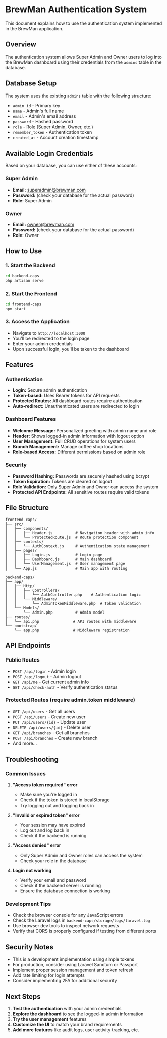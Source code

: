 # BrewMan Authentication System

This document explains how to use the authentication system implemented in the BrewMan application.

## Overview

The authentication system allows Super Admin and Owner users to log into the BrewMan dashboard using their credentials from the `admins` table in the database.

## Database Setup

The system uses the existing `admins` table with the following structure:
- `admin_id` - Primary key
- `name` - Admin's full name
- `email` - Admin's email address
- `password` - Hashed password
- `role` - Role (Super Admin, Owner, etc.)
- `remember_token` - Authentication token
- `created_at` - Account creation timestamp

## Available Login Credentials

Based on your database, you can use either of these accounts:

### Super Admin
- **Email:** superadmin@brewman.com
- **Password:** (check your database for the actual password)
- **Role:** Super Admin

### Owner
- **Email:** owner@brewman.com
- **Password:** (check your database for the actual password)
- **Role:** Owner

## How to Use

### 1. Start the Backend
```bash
cd backend-caps
php artisan serve
```

### 2. Start the Frontend
```bash
cd frontend-caps
npm start
```

### 3. Access the Application
- Navigate to `http://localhost:3000`
- You'll be redirected to the login page
- Enter your admin credentials
- Upon successful login, you'll be taken to the dashboard

## Features

### Authentication
- **Login:** Secure admin authentication
- **Token-based:** Uses Bearer tokens for API requests
- **Protected Routes:** All dashboard routes require authentication
- **Auto-redirect:** Unauthenticated users are redirected to login

### Dashboard Features
- **Welcome Message:** Personalized greeting with admin name and role
- **Header:** Shows logged-in admin information with logout option
- **User Management:** Full CRUD operations for system users
- **Branch Management:** Manage coffee shop locations
- **Role-based Access:** Different permissions based on admin role

### Security
- **Password Hashing:** Passwords are securely hashed using bcrypt
- **Token Expiration:** Tokens are cleared on logout
- **Role Validation:** Only Super Admin and Owner can access the system
- **Protected API Endpoints:** All sensitive routes require valid tokens

## File Structure

```
frontend-caps/
├── src/
│   ├── components/
│   │   ├── Header.js          # Navigation header with admin info
│   │   └── ProtectedRoute.js  # Route protection component
│   ├── contexts/
│   │   └── AuthContext.js     # Authentication state management
│   ├── pages/
│   │   ├── Login.js           # Login page
│   │   ├── Dashboard.js       # Main dashboard
│   │   └── UserManagement.js  # User management page
│   └── App.js                 # Main app with routing

backend-caps/
├── app/
│   ├── Http/
│   │   ├── Controllers/
│   │   │   └── AuthController.php    # Authentication logic
│   │   └── Middleware/
│   │       └── AdminTokenMiddleware.php  # Token validation
│   └── Models/
│       └── Admin.php          # Admin model
├── routes/
│   └── api.php               # API routes with middleware
└── bootstrap/
    └── app.php               # Middleware registration
```

## API Endpoints

### Public Routes
- `POST /api/login` - Admin login
- `POST /api/logout` - Admin logout
- `GET /api/me` - Get current admin info
- `GET /api/check-auth` - Verify authentication status

### Protected Routes (require admin.token middleware)
- `GET /api/users` - Get all users
- `POST /api/users` - Create new user
- `PUT /api/users/{id}` - Update user
- `DELETE /api/users/{id}` - Delete user
- `GET /api/branches` - Get all branches
- `POST /api/branches` - Create new branch
- And more...

## Troubleshooting

### Common Issues

1. **"Access token required" error**
   - Make sure you're logged in
   - Check if the token is stored in localStorage
   - Try logging out and logging back in

2. **"Invalid or expired token" error**
   - Your session may have expired
   - Log out and log back in
   - Check if the backend is running

3. **"Access denied" error**
   - Only Super Admin and Owner roles can access the system
   - Check your role in the database

4. **Login not working**
   - Verify your email and password
   - Check if the backend server is running
   - Ensure the database connection is working

### Development Tips

- Check the browser console for any JavaScript errors
- Check the Laravel logs in `backend-caps/storage/logs/laravel.log`
- Use browser dev tools to inspect network requests
- Verify that CORS is properly configured if testing from different ports

## Security Notes

- This is a development implementation using simple tokens
- For production, consider using Laravel Sanctum or Passport
- Implement proper session management and token refresh
- Add rate limiting for login attempts
- Consider implementing 2FA for additional security

## Next Steps

1. **Test the authentication** with your admin credentials
2. **Explore the dashboard** to see the logged-in admin information
3. **Try the user management** features
4. **Customize the UI** to match your brand requirements
5. **Add more features** like audit logs, user activity tracking, etc.
